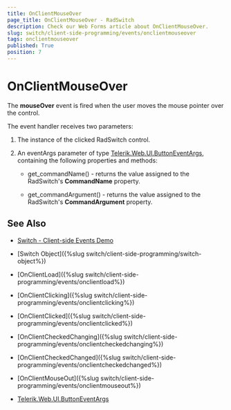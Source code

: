 ```yaml
---
title: OnClientMouseOver
page_title: OnClientMouseOver - RadSwitch
description: Check our Web Forms article about OnClientMouseOver.
slug: switch/client-side-programming/events/onclientmouseover
tags: onclientmouseover
published: True
position: 7
---
```


# OnClientMouseOver

The **mouseOver** event is fired when the user moves the mouse pointer over the control.

The event handler receives two parameters:

1. The instance of the clicked RadSwitch control.

1. An eventArgs parameter of type [Telerik.Web.UI.ButtonEventArgs](https://docs.telerik.com/devtools/aspnet-ajax/api/client/args/Telerik.Web.UI.ButtonEventArgs), containing the following properties and methods:

	* get_commandName() - returns the value assigned to the RadSwitch's **CommandName** property.

	* get_commandArgument() - returns the value assigned to the RadSwitch's **CommandArgument** property.


## See Also

 * [Switch - Client-side Events Demo](https://demos.telerik.com/aspnet-ajax/switch/client-side-api/client-side-events/defaultcs.aspx)

 * [Switch Object]({%slug switch/client-side-programming/switch-object%})
 
 * [OnClientLoad]({%slug switch/client-side-programming/events/onclientload%})
 
 * [OnClientClicking]({%slug switch/client-side-programming/events/onclientclicking%})
 
 * [OnClientClicked]({%slug switch/client-side-programming/events/onclientclicked%})
 
 * [OnClientCheckedChanging]({%slug switch/client-side-programming/events/onclientcheckedchanging%})

 * [OnClientCheckedChanged]({%slug switch/client-side-programming/events/onclientcheckedchanged%})
 
 * [OnClientMouseOut]({%slug switch/client-side-programming/events/onclientmouseout%})
 
 * [Telerik.Web.UI.ButtonEventArgs](https://docs.telerik.com/devtools/aspnet-ajax/api/client/args/Telerik.Web.UI.ButtonEventArgs)
